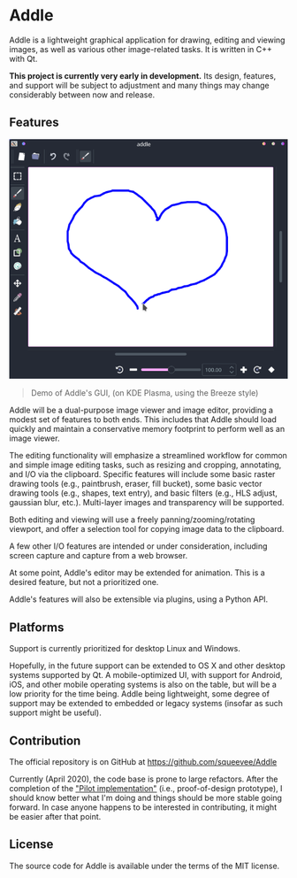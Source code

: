 # Addle

Addle is a lightweight graphical application for drawing, editing and viewing images, as well as various other image-related tasks. It is written in C++ with Qt.

**This project is currently very early in development.** Its design, features, and support will be subject to adjustment and many things may change considerably between now and release.

## Features

![demo](demo.png)
> Demo of Addle's GUI, (on KDE Plasma, using the Breeze style)

Addle will be a dual-purpose image viewer and image editor, providing a modest set of features to both ends. This includes that Addle should load quickly and maintain a conservative memory footprint to perform well as an image viewer.

The editing functionality will emphasize a streamlined workflow for common and simple image editing tasks, such as resizing and cropping, annotating, and I/O via the clipboard. Specific features will include some basic raster drawing tools (e.g., paintbrush, eraser, fill bucket), some basic vector drawing tools (e.g., shapes, text entry), and basic filters (e.g., HLS adjust, gaussian blur, etc.). Multi-layer images and transparency will be supported.

Both editing and viewing will use a freely panning/zooming/rotating viewport, and offer a selection tool for copying image data to the clipboard.

A few other I/O features are intended or under consideration, including screen capture and capture from a web browser. 

At some point, Addle's editor may be extended for animation. This is a desired feature, but not a prioritized one.

Addle's features will also be extensible via plugins, using a Python API.

## Platforms

Support is currently prioritized for desktop Linux and Windows.

Hopefully, in the future support can be extended to OS X and other desktop systems supported by Qt. A mobile-optimized UI, with support for Android, iOS, and other mobile operating systems is also on the table, but will be a low priority for the time being. Addle being lightweight, some degree of support may be extended to embedded or legacy systems (insofar as such support might be useful).
## Contribution

The official repository is on GitHub at https://github.com/squeevee/Addle

Currently (April 2020), the code base is prone to large refactors. After the completion of the ["Pilot implementation"](https://github.com/squeevee/Addle/milestone/1) (i.e., proof-of-design prototype), I should know better what I'm doing and things should be more stable going forward. In case anyone happens to be interested in contributing, it might be easier after that point.

## License

The source code for Addle is available under the terms of the MIT license.